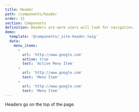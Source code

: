 ```yaml
---
title: Header
path: /components/header
order: 15
section: Components
definition: Headers are were users will look for navigation.
demo:
  template: '@components/_site-header.twig'
  data:
    menu_items:
      -
        url: 'http://www.google.com'
        active: true
        text: 'Active Menu Item'
      -
        url: 'http://www.google.com'
        text: 'Menu Item'
      -
        url: 'http://www.google.com'
        text: 'Menu Item'
---
```


Headers go on the top of the page.
